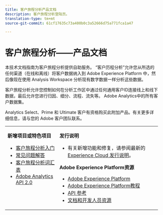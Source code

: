 ```yaml
---
title: 客户旅程分析产品文档
description: 客户旅程分析登陆页。
translation-type: tm+mt
source-git-commit: 61cf17635c73a400b0c3a52666d75a771fca1a47

---
```



# 客户旅程分析——产品文档

本技术文档指南为客户旅程分析提供自助服务。 “客户历程分析”允许您从所选的任何渠道（在线和离线）将客户数据纳入到 Adobe Experience Platform 中，然后像现在使用 Analysis Workspace 分析现有数字数据一样分析这些数据。

客户旅程分析允许您控制如何在分析工作区中通过任何通用客户ID连接线上和线下数据，最后允许您进行归因、细分、流程、流失等。 Adobe Analytics中的所有客户数据集。

Analytics Select、Prime 和 Ultimate 客户有资格购买此附加产品。有关更多详细信息，请与您的 Adobe 客户团队联系。

<table frame="none"> 
 <tbody> 
  <tr> 
   <td colname="col1" colsep="0" rowsep="0" valign="top"> <p class="head"> <b>新增项目或特色项目</b> </p> <p> 
     <ul> 
      <li><a href="https://docs.adobe.com/content/help/en/analytics-platform/using/cja-overview/cja-getting-started.html"> 客户旅程分析入门 </a> </li> 
      <li><a href="https://docs.adobe.com/content/help/en/analytics-platform/using/cja-overview/cja-faq.html"> 常见问题解答</a> </li> 
      <li><a href="https://docs.adobe.com/content/help/en/analytics-platform/using/cja-overview/cja-glossary.html"> 客户旅程分析词汇表</a> </li> 
      <li><a href="https://www.adobe.io/apis/experiencecloud/analytics/docs.html"> Adobe Analytics API 2.0</a> </li> 
     </ul> </p> </td> 
   <td colname="col2" valign="top"> <p class="head"><b>发行说明</b> </p> 
    <ul> 
     <li>有关新增功能和修复，请参阅最新的 <a href="https://docs.adobe.com/content/help/en/release-notes/experience-cloud/current.html" format="https" scope="external">Experience Cloud 发行说明</a>。 </li> 
    </ul> <p class="head"> <b>Adobe Experience Platform资源</b> </p> 
    <ul> 
     <li><a href="https://www.adobe.com/experience-platform.html" format="http" scope="external"> Adobe Experience Platform</a> </li> 
     <li> <a href="https://www.adobe.io/apis/experienceplatform/home/tutorials.html" format="https" scope="external"> Adobe Experience Platform教程</a> </li> 
     <li><a href="https://www.adobe.io/apis/experienceplatform/home/api-reference.html" format="https" scope="external"> API 参考</a> </li> 
     <li><a href="https://www.adobe.com/experience-platform/documentation-and-developer-resources.html" format="https" scope="external"> 文档和开发人员资源</a> </li> 
    </ul> </td> 
  </tr> 
 </tbody> 
</table>